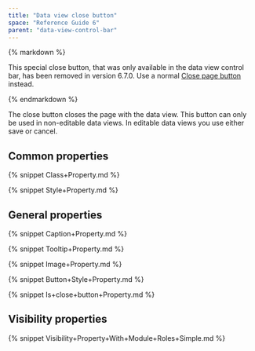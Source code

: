 ```yaml
---
title: "Data view close button"
space: "Reference Guide 6"
parent: "data-view-control-bar"
---
```



<div class="alert alert-info">{% markdown %}

This special close button, that was only available in the data view control bar, has been removed in version 6.7.0. Use a normal [Close page button](/refguide6/close-page-button) instead.

{% endmarkdown %}</div>

The close button closes the page with the data view. This button can only be used in non-editable data views. In editable data views you use either save or cancel.

## Common properties

{% snippet Class+Property.md %}

{% snippet Style+Property.md %}

## General properties

{% snippet Caption+Property.md %}

{% snippet Tooltip+Property.md %}

{% snippet Image+Property.md %}

{% snippet Button+Style+Property.md %}

{% snippet Is+close+button+Property.md %}

## Visibility properties

{% snippet Visibility+Property+With+Module+Roles+Simple.md %}
